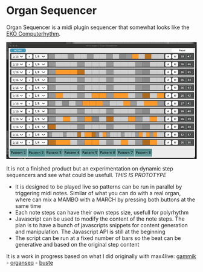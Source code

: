 # Organ Sequencer

Organ Sequencer is a midi plugin sequencer that somewhat looks like the [EKO Computerhythm](https://www.synthtopia.com/content/2021/08/30/the-eko-computerhythm-a-rare-programmable-space-age-drum-machine/).

![screenshot](assets/screenshot.png)

It is not a finished product but an experimentation on dynamic step sequencers and see what could be usefull. *THIS IS PROTOTYPE*

* It is designed to be played live so patterns can be run in parallel by triggering midi notes. Similar of what you can do with a real organ, where can mix a MAMBO with a MARCH by pressing both buttons at the same time
* Each note steps can have their own steps size, usefull for polyrhythm
* Javascript can be used to modify the content of the note steps. The plan is to have a bunch of javascripts snippets for content generation and manipulation. The Javascript API is still at the beginning
* The script can be run at a fixed number of bars so the beat can be generative and based on the original step content

It is a work in progress based on what I did originally with max4live: [gammik](https://maxforlive.com/library/device/1967/gammik) - [organseq](https://maxforlive.com/library/device/186/organseq) - [buste](https://maxforlive.com/library/device/1274/buste)